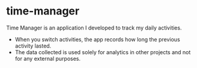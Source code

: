 # time-manager

Time Manager is an application I developed to track my daily activities.
- When you switch activities, the app records how long the previous activity lasted.
- The data collected is used solely for analytics in other projects and not for any external purposes.
